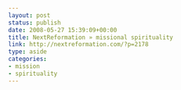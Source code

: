 ```yaml
---
layout: post
status: publish
date: 2008-05-27 15:39:09+00:00
title: NextReformation » missional spirituality
link: http://nextreformation.com/?p=2178
type: aside
categories:
- mission
- spirituality
---
```


